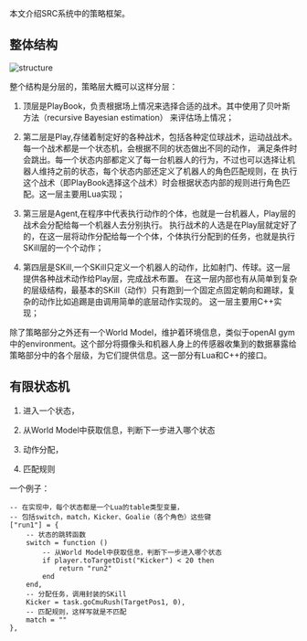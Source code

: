 
本文介绍SRC系统中的策略框架。

## 整体结构

![structure](../uploads/yujiazousjtu@sjtu.edu.cn/Algorithm/structure.png)

整个结构是分层的，策略层大概可以这样分层：

1. 顶层是PlayBook，负责根据场上情况来选择合适的战术。其中使用了贝叶斯方法（recursive Bayesian estimation） 来评估场上情况；

2. 第二层是Play,存储着制定好的各种战术，包括各种定位球战术，运动战战术。每一个战术都是一个状态机，会根据不同的状态做出不同的动作， 满足条件时会跳出。每一个状态内部都定义了每一台机器人的行为，不过也可以选择让机器人维持之前的状态，每个状态内部还定义了机器人的角色匹配规则，在 执行这个战术（即PlayBook选择这个战术）时会根据状态内部的规则进行角色匹配。这一层主要用Lua实现；

3. 第三层是Agent,在程序中代表执行动作的个体，也就是一台机器人，Play层的战术会分配给每一个机器人去分别执行。 执行战术的人选是在Play层就定好了的，在这一层将动作分配给每一个个体，个体执行分配到的任务，也就是执行SKill层的一个个动作；

4. 第四层是SKill,一个SKill只定义一个机器人的动作，比如射门、传球。这一层提供各种战术动作给Play层，完成战术布置。 在这一层内部也有从简单到复杂的层级结构，最基本的SKill（动作）只有跑到一个固定点固定朝向和踢球，复杂的动作比如追踢是由调用简单的底层动作实现的。 这一层主要用C++实现；

除了策略部分之外还有一个World Model，维护着环境信息，类似于openAI gym中的environment。这个部分将摄像头和机器人身上的传感器收集到的数据暴露给 策略部分中的各个层级，为它们提供信息。这一部分有Lua和C++的接口。

## 有限状态机

1. 进入一个状态，
   
2. 从World Model中获取信息，判断下一步进入哪个状态

3. 动作分配，

4. 匹配规则

一个例子：
``````
-- 在实现中，每个状态都是一个Lua的table类型变量，
-- 包括switch，match，Kicker、Goalie（各个角色）这些键
["run1"] = {
    -- 状态的跳转函数
    switch = function ()
        -- 从World Model中获取信息，判断下一步进入哪个状态
        if player.toTargetDist("Kicker") < 20 then
            return "run2"
        end
    end,
    -- 分配任务，调用封装的SKill
    Kicker = task.goCmuRush(TargetPos1, 0),
    -- 匹配规则，这样写就是不匹配
    match = ""
},
